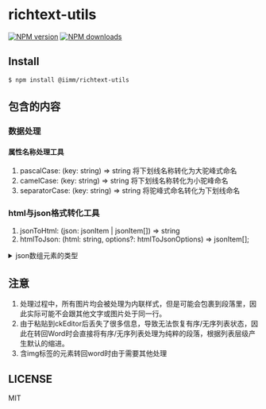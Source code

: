 # richtext-utils

[![NPM version](https://img.shields.io/npm/v/@iimm/richtext-utils.svg?style=flat)](https://npmjs.org/package/@iimm/richtext-utils)
[![NPM downloads](http://img.shields.io/npm/dm/@iimm/richtext-utils.svg?style=flat)](https://npmjs.org/package/@iimm/richtext-utils)

## Install

```bash
$ npm install @iimm/richtext-utils
```

## 包含的内容

### 数据处理

#### 属性名称处理工具
1. pascalCase: (key: string) => string 将下划线名称转化为大驼峰式命名
2. camelCase: (key: string) => string 将下划线名称转化为小驼峰命名
3. separatorCase: (key: string) => string 将驼峰式命名转化为下划线命名

### html与json格式转化工具
1. jsonToHtml: (json: jsonItem | jsonItem[]) => string
2. htmlToJson: (html: string, options?: htmlToJsonOptions) => jsonItem[];

<details>
<summary>json数组元素的类型</summary>
<code>
interface textJsonItem {
  type: 'text',
  value: string,
}

interface commentJsonItem {
  type:'comment',
  value: string,
}

interface otherJsonItem {
  type: 'tag',
  tagName: string,
  classList?: string[],
  attrs?: object,
  inlineStyle?: string,
  style?: object,
  children: (otherJsonItem | textJsonItem | commentJsonItem)[]
}

type jsonItem = textJsonItem | commentJsonItem | otherJsonItem;
</code>
</details>

## 注意

1. 处理过程中，所有图片均会被处理为内联样式，但是可能会包裹到段落里，因此实际可能不会跟其他文字或图片处于同一行。
2. 由于粘贴到ckEditor后丢失了很多信息，导致无法恢复有序/无序列表状态，因此在转回Word时会直接将有序/无序列表处理为纯粹的段落，根据列表层级产生默认的缩进。
3. 含img标签的元素转回word时由于需要其他处理

## LICENSE

MIT
